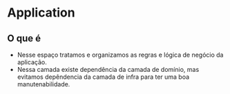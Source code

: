 # Application

## O que é

- Nesse espaço tratamos e organizamos as regras e lógica de negócio da aplicação.
- Nessa camada existe dependência da camada de domínio, mas evitamos depêndencia da camada de infra para ter uma boa manutenabilidade.
